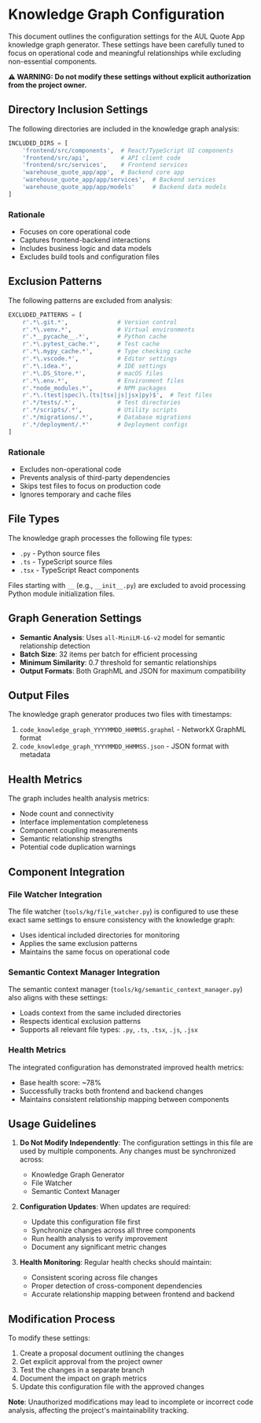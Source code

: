# Knowledge Graph Configuration

This document outlines the configuration settings for the AUL Quote App knowledge graph generator. These settings have been carefully tuned to focus on operational code and meaningful relationships while excluding non-essential components.

**⚠️ WARNING: Do not modify these settings without explicit authorization from the project owner.**

## Directory Inclusion Settings

The following directories are included in the knowledge graph analysis:

```python
INCLUDED_DIRS = [
    'frontend/src/components',  # React/TypeScript UI components
    'frontend/src/api',         # API client code
    'frontend/src/services',    # Frontend services
    'warehouse_quote_app/app',  # Backend core app
    'warehouse_quote_app/app/services',  # Backend services
    'warehouse_quote_app/app/models'     # Backend data models
]
```

### Rationale
- Focuses on core operational code
- Captures frontend-backend interactions
- Includes business logic and data models
- Excludes build tools and configuration files

## Exclusion Patterns

The following patterns are excluded from analysis:

```python
EXCLUDED_PATTERNS = [
    r'.*\.git.*',              # Version control
    r'.*\.venv.*',             # Virtual environments
    r'.*__pycache__.*',        # Python cache
    r'.*\.pytest_cache.*',     # Test cache
    r'.*\.mypy_cache.*',       # Type checking cache
    r'.*\.vscode.*',           # Editor settings
    r'.*\.idea.*',             # IDE settings
    r'.*\.DS_Store.*',         # macOS files
    r'.*\.env.*',              # Environment files
    r'.*node_modules.*',       # NPM packages
    r'.*\.(test|spec)\.(ts|tsx|js|jsx|py)$',  # Test files
    r'.*/tests/.*',            # Test directories
    r'.*/scripts/.*',          # Utility scripts
    r'.*/migrations/.*',       # Database migrations
    r'.*/deployment/.*'        # Deployment configs
]
```

### Rationale
- Excludes non-operational code
- Prevents analysis of third-party dependencies
- Skips test files to focus on production code
- Ignores temporary and cache files

## File Types

The knowledge graph processes the following file types:
- `.py` - Python source files
- `.ts` - TypeScript source files
- `.tsx` - TypeScript React components

Files starting with `__` (e.g., `__init__.py`) are excluded to avoid processing Python module initialization files.

## Graph Generation Settings

- **Semantic Analysis**: Uses `all-MiniLM-L6-v2` model for semantic relationship detection
- **Batch Size**: 32 items per batch for efficient processing
- **Minimum Similarity**: 0.7 threshold for semantic relationships
- **Output Formats**: Both GraphML and JSON for maximum compatibility

## Output Files

The knowledge graph generator produces two files with timestamps:
1. `code_knowledge_graph_YYYYMMDD_HHMMSS.graphml` - NetworkX GraphML format
2. `code_knowledge_graph_YYYYMMDD_HHMMSS.json` - JSON format with metadata

## Health Metrics

The graph includes health analysis metrics:
- Node count and connectivity
- Interface implementation completeness
- Component coupling measurements
- Semantic relationship strengths
- Potential code duplication warnings

## Component Integration

### File Watcher Integration
The file watcher (`tools/kg/file_watcher.py`) is configured to use these exact same settings to ensure consistency with the knowledge graph:
- Uses identical included directories for monitoring
- Applies the same exclusion patterns
- Maintains the same focus on operational code

### Semantic Context Manager Integration
The semantic context manager (`tools/kg/semantic_context_manager.py`) also aligns with these settings:
- Loads context from the same included directories
- Respects identical exclusion patterns
- Supports all relevant file types: `.py`, `.ts`, `.tsx`, `.js`, `.jsx`

### Health Metrics
The integrated configuration has demonstrated improved health metrics:
- Base health score: ~78%
- Successfully tracks both frontend and backend changes
- Maintains consistent relationship mapping between components

## Usage Guidelines

1. **Do Not Modify Independently**: The configuration settings in this file are used by multiple components. Any changes must be synchronized across:
   - Knowledge Graph Generator
   - File Watcher
   - Semantic Context Manager

2. **Configuration Updates**: When updates are required:
   - Update this configuration file first
   - Synchronize changes across all three components
   - Run health analysis to verify improvement
   - Document any significant metric changes

3. **Health Monitoring**: Regular health checks should maintain:
   - Consistent scoring across file changes
   - Proper detection of cross-component dependencies
   - Accurate relationship mapping between frontend and backend

## Modification Process

To modify these settings:
1. Create a proposal document outlining the changes
2. Get explicit approval from the project owner
3. Test the changes in a separate branch
4. Document the impact on graph metrics
5. Update this configuration file with the approved changes

**Note**: Unauthorized modifications may lead to incomplete or incorrect code analysis, affecting the project's maintainability tracking.
